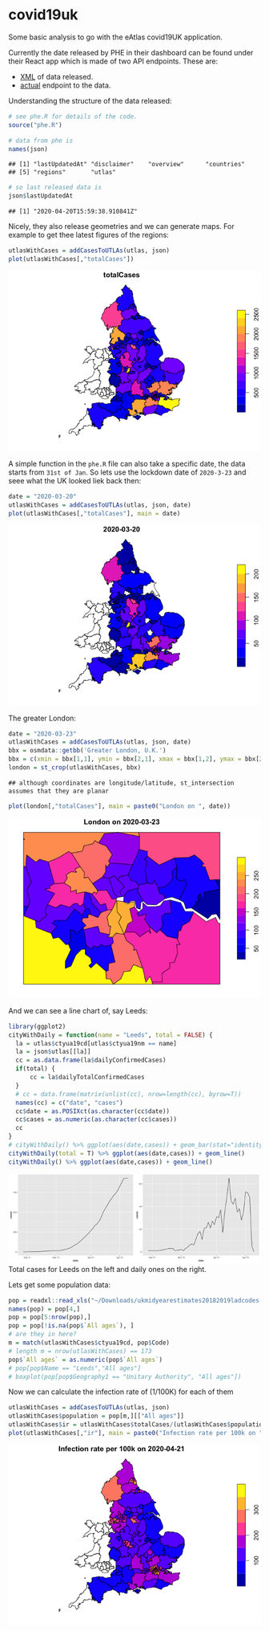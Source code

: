 


# covid19uk

Some basic analysis to go with the eAtlas covid19UK application.

Currently the date released by PHE in their dashboard can be found under
their React app which is made of two API endpoints. These are:

  - [XML](https://publicdashacc.blob.core.windows.net/publicdata?restype=container&comp=list)
    of data released.
  - [actual](https://c19pub.azureedge.net/) endpoint to the data.

Understanding the structure of the data released:

``` r
# see phe.R for details of the code.
source("phe.R")
```

``` r
# data from phe is
names(json)
```

    ## [1] "lastUpdatedAt" "disclaimer"    "overview"      "countries"    
    ## [5] "regions"       "utlas"

``` r
# so last released data is
json$lastUpdatedAt
```

    ## [1] "2020-04-20T15:59:38.910841Z"

Nicely, they also release geometries and we can generate maps. For
example to get thee latest figures of the regions:

``` r
utlasWithCases = addCasesToUTLAs(utlas, json)
plot(utlasWithCases[,"totalCases"])
```

![](README_files/figure-gfm/unnamed-chunk-3-1.png)<!-- -->

A simple function in the `phe.R` file can also take a specific date, the
data starts from `31st of Jan`. So lets use the lockdown date of
`2020-3-23` and seee what the UK looked liek back then:

``` r
date = "2020-03-20"
utlasWithCases = addCasesToUTLAs(utlas, json, date)
plot(utlasWithCases[,"totalCases"], main = date)
```

![](README_files/figure-gfm/unnamed-chunk-4-1.png)<!-- -->

The greater London:

``` r
date = "2020-03-23"
utlasWithCases = addCasesToUTLAs(utlas, json, date)
bbx = osmdata::getbb('Greater London, U.K.') 
bbx = c(xmin = bbx[1,1], ymin = bbx[2,1], xmax = bbx[1,2], ymax = bbx[2,2])
london = st_crop(utlasWithCases, bbx)
```

    ## although coordinates are longitude/latitude, st_intersection assumes that they are planar

``` r
plot(london[,"totalCases"], main = paste0("London on ", date))
```

![](README_files/figure-gfm/unnamed-chunk-5-1.png)<!-- -->

And we can see a line chart of, say Leeds:

``` r
library(ggplot2)
cityWithDaily = function(name = "Leeds", total = FALSE) {
  la = utlas$ctyua19cd[utlas$ctyua19nm == name]
  la = json$utlas[[la]]
  cc = as.data.frame(la$dailyConfirmedCases)
  if(total) {
      cc = la$dailyTotalConfirmedCases
  }
  # cc = data.frame(matrix(unlist(cc), nrow=length(cc), byrow=T))
  names(cc) = c("date", "cases")
  cc$date = as.POSIXct(as.character(cc$date))
  cc$cases = as.numeric(as.character(cc$cases))
  cc
}
# cityWithDaily() %>% ggplot(aes(date,cases)) + geom_bar(stat="identity")
cityWithDaily(total = T) %>% ggplot(aes(date,cases)) + geom_line()
cityWithDaily() %>% ggplot(aes(date,cases)) + geom_line()
```

<img src="README_files/figure-gfm/leeds-1.png" width="50%" /><img src="README_files/figure-gfm/leeds-2.png" width="50%" />
Total cases for Leeds on the left and daily ones on the right.

Lets get some population data:

``` r
pop = readxl::read_xls("~/Downloads/ukmidyearestimates20182019ladcodes.xls", sheet = 6)
names(pop) = pop[4,]
pop = pop[5:nrow(pop),]
pop = pop[!is.na(pop$`All ages`), ]
# are they in here?
m = match(utlasWithCases$ctyua19cd, pop$Code)
# length m = nrow(utlasWithCases) == 173
pop$`All ages` = as.numeric(pop$`All ages`)
# pop[pop$Name == "Leeds","All ages"]
# boxplot(pop[pop$Geography1 == "Unitary Authority", "All ages"])
```

Now we can calculate the infection rate of (1/100K) for each of them

``` r
utlasWithCases = addCasesToUTLAs(utlas, json)
utlasWithCases$population = pop[m,][["All ages"]]
utlasWithCases$ir = utlasWithCases$totalCases/(utlasWithCases$population/1e5)
plot(utlasWithCases[,"ir"], main = paste0("Infection rate per 100k on ", Sys.Date()))
```

![](README_files/figure-gfm/unnamed-chunk-7-1.png)<!-- -->
